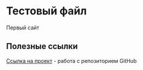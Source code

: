 

# Тестовый файл
Первый сайт

## Полезные ссылки

[Ссылка на проект](https://percuciat.github.io/github/ "Тестовый сайт с использованием бутстрапа") - работа с репозиторием GitHub

